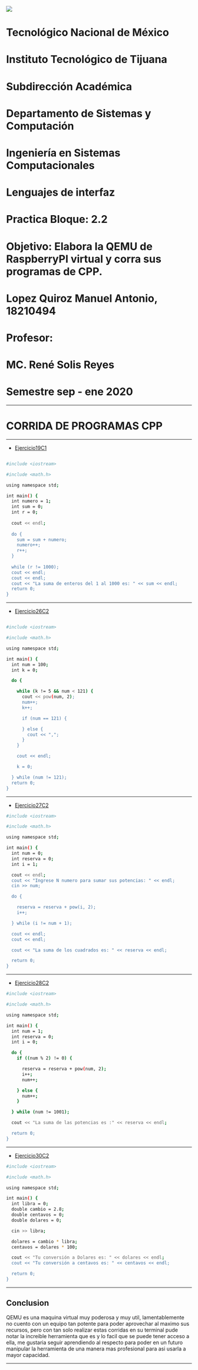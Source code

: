 ![](tec.png)

#    Tecnológico Nacional de México
#   Instituto Tecnológico de Tijuana
#        Subdirección Académica

# Departamento de Sistemas y Computación
# Ingeniería en Sistemas Computacionales
# Lenguajes de interfaz 

# Practica Bloque: 2.2
# Objetivo: Elabora la QEMU de RaspberryPI virtual y corra sus programas de CPP.


# Lopez Quiroz Manuel Antonio, 18210494
   

# Profesor:
# MC. René Solis Reyes
# Semestre sep - ene 2020


* * *


# **CORRIDA DE PROGRAMAS CPP**
* * *




- [Ejercicio19C1](19.png )


```bash

#include <iostream>

#include <math.h>

using namespace std;

int main() {
  int numero = 1;
  int sum = 0;
  int r = 0;
  
  cout << endl;
  
  do {
    sum = sum + numero;
    numero++;
    r++;
  } 
  
  while (r != 1000);
  cout << endl;
  cout << endl;
  cout << "La suma de enteros del 1 al 1000 es: " << sum << endl;
  return 0;
}
```


* * *
- [Ejercicio26C2](26.png)


```bash

#include <iostream>

#include <math.h>

using namespace std;

int main() {
  int num = 100;
  int k = 0;

  do {

    while (k != 5 && num < 121) {
      cout << pow(num, 2);
      num++;
      k++;

      if (num == 121) {

      } else {
        cout << ",";
      }
    }

    cout << endl;

    k = 0;

  } while (num != 121);
  return 0;
}
```


* * *
- [Ejercicio27C2](27.png)


```bash
#include <iostream>

#include <math.h>

using namespace std;

int main() {
  int num = 0;
  int reserva = 0;
  int i = 1;

  cout << endl;
  cout << "Ingrese N numero para sumar sus potencias: " << endl;
  cin >> num;

  do {

    reserva = reserva + pow(i, 2);
    i++;

  } while (i != num + 1);

  cout << endl;
  cout << endl;

  cout << "La suma de los cuadrados es: " << reserva << endl;

  return 0;
}
```


* * *
- [Ejercicio28C2](28.png)


```bash
#include <iostream>

#include <math.h>

using namespace std;

int main() {
  int num = 1;
  int reserva = 0;
  int i = 0;

  do {
    if ((num % 2) != 0) {

      reserva = reserva + pow(num, 2);
      i++;
      num++;

    } else {
      num++;
    }

  } while (num != 1001);

  cout << "La suma de las potencias es :" << reserva << endl;

  return 0;
}
```


* * *
- [Ejercicio30C2](30.png)


```bash
#include <iostream>

#include <math.h>

using namespace std;

int main() {
  int libra = 0;
  double cambio = 2.8;
  double centavos = 0;
  double dolares = 0;

  cin >> libra;

  dolares = cambio * libra;
  centavos = dolares * 100;

  cout << "Tu conversión a Dolares es: " << dolares << endl;
  cout << "Tu conversión a centavos es: " << centavos << endl;

  return 0;
}
```


* * *


## **Conclusion**

QEMU es una maquina virtual muy poderosa y muy util, lamentablemente no cuento con un equipo tan potente para poder aprovechar 
al maximo sus recursos, pero con tan solo realizar estas corridas en su terminal pude notar la increible herramienta que es y lo facil que 
se puede tener acceso a ella, me gustaria seguir aprendiendo al respecto para poder en un futuro manipular la herramienta de una manera
mas profesional para asi usarla a mayor capacidad. 


* * * 


